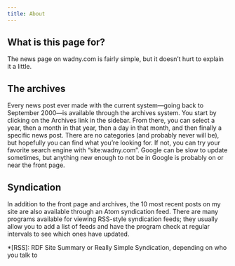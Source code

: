 ```yaml
---
title: About
---
```


## What is this page for?
The news page on wadny.com is fairly simple, but it doesn’t hurt to explain it a little.

## The archives
Every news post ever made with the current system—going back to September 2000—is available through the archives system.
You start by clicking on the Archives link in the sidebar. From there, you can select a year, then a month in that year,
then a day in that month, and then finally a specific news post. There are no categories (and probably never will be),
but hopefully you can find what you’re looking for. If not, you can try your favorite search engine with
“site:wadny.com”. Google can be slow to update sometimes, but anything new enough to not be in Google is probably on or
near the front page.

## Syndication
In addition to the front page and archives, the 10 most recent posts on my site are also available through an Atom
syndication feed. There are many programs available for viewing RSS-style syndication feeds; they usually allow you to
add a list of feeds and have the program check at regular intervals to see which ones have updated.

*[RSS]: RDF Site Summary or Really Simple Syndication, depending on who you talk to